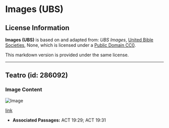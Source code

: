 # Images (UBS)

## License Information

**Images (UBS)** is based on and adapted from: _UBS Images_, [United Bible Societies](https://unitedbiblesocieties.org/), None, which is licensed under a [Public Domain CC0](https://creativecommons.org/public-domain/cc0/).

This markdown version is provided under the same license.



--------------------------------

## Teatro (id: 286092)

### Image Content

![Image](https://cdn.aquifer.bible/aquifer-content/resources/Media/WEB-0423_theatre.jpg)

[link](https://cdn.aquifer.bible/aquifer-content/resources/Media/WEB-0423_theatre.jpg)

* **Associated Passages:** ACT 19:29; ACT 19:31

